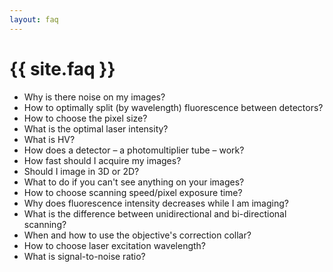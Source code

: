 ```yaml
---
layout: faq
---
```

# {{ site.faq }}

* Why is there noise on my images?
* How to optimally split (by wavelength) fluorescence between detectors?
* How to choose the pixel size?
* What is the optimal laser intensity?
* What is HV?
* How does a detector – a photomultiplier tube – work?
* How fast should I acquire my images?
* Should I image in 3D or 2D?
* What to do if you can't see anything on your images?
* How to choose scanning speed/pixel exposure time?
* Why does fluorescence intensity decreases while I am imaging?
* What is the difference between unidirectional and bi-directional scanning?
* When and how to use the objective's correction collar?
* How to choose laser excitation wavelength?
* What is signal-to-noise ratio?

